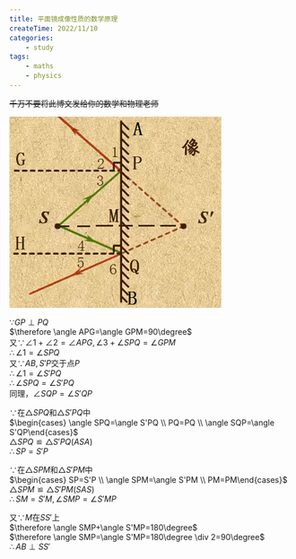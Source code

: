 ```yaml
---
title: 平面镜成像性质的数学原理
createTime: 2022/11/10
categories:
    - study
tags:
    - maths
    - physics
---
```


~~千万不要将此博文发给你的数学和物理老师~~

![](image/1668126125168.png)

$\because GP\perp PQ$  
$\therefore \angle APG=\angle GPM=90\degree$  
$\text{又}\because \angle 1+\angle 2=\angle APG, \angle 3+\angle SPQ=\angle GPM$  
$\therefore \angle 1=\angle SPQ$  
$\text{又}\because AB, S'P\text{交于点}P$  
$\therefore \angle 1=\angle S'PQ$  
$\therefore \angle SPQ=\angle S'PQ$  
$\text{同理，}\angle SQP=\angle S'QP$  

$\because \text{在}\triangle SPQ\text{和}\triangle S'PQ\text{中}$  
$\begin{cases} \angle SPQ=\angle S'PQ \\ PQ=PQ \\ \angle SQP=\angle S'QP\end{cases}$  
$\triangle SPQ≌\triangle S'PQ(ASA)$<!--LaTeX中的全等符号是反的，故直接打出-->  
$\therefore SP=S'P$  

$\because \text{在}\triangle SPM\text{和}\triangle S'PM\text{中}$  
$\begin{cases} SP=S'P \\ \angle SPM=\angle S'PM \\ PM=PM\end{cases}$  
$\triangle SPM≌\triangle S'PM(SAS)$  
$\therefore SM=S'M, \angle SMP=\angle S'MP$  

$\text{又}\because M\text{在}SS'\text{上}$  
$\therefore \angle SMP+\angle S'MP=180\degree$  
$\therefore \angle SMP=\angle S'MP=180\degree \div 2=90\degree$  
$\therefore AB \perp SS'$  
